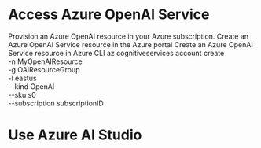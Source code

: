 # Access Azure OpenAI Service
  Provision an Azure OpenAI resource in your Azure subscription.
  Create an Azure OpenAI Service resource in the Azure portal
  Create an Azure OpenAI Service resource in Azure CLI
    az cognitiveservices account create \
        -n MyOpenAIResource \
        -g OAIResourceGroup \
        -l eastus \
        --kind OpenAI \
        --sku s0 \
        --subscription subscriptionID

# Use Azure AI Studio
